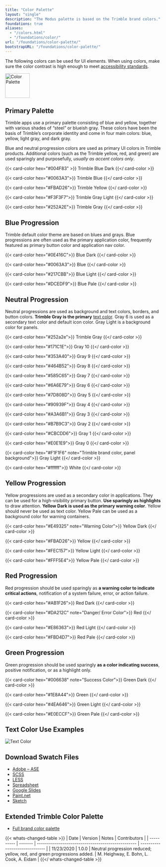 ```yaml
---
title: "Color Palette"
layout: "single"
description: "The Modus palette is based on the Trimble brand colors."
foundations: true
aliases:
  - "/colors.html"
  - "/foundations/color/"
url: "/foundations/color-palette/"
bootstrapURL: "/foundations/color-palette/"
---
```


The following colors can be used for UI elements. When using colors, make sure the color contrast is high enough to meet [accessibility standards](/foundations/accessibility/).

<img src="/img/color-palette.svg" class="img-fluid w-100 bg-light text-center mx-auto mb-4" height="79" alt="Color Palette">

## Primary Palette

Trimble apps use a primary palette consisting of blue and yellow, together with various shades of “steel” or blueish gray. These colors have been the basis of Trimble’s corporate identity and come in four main colors: blue, yellow, light gray, and dark gray.

Blue and neutral progression colors are used as primary UI colors in Trimble products. Additional colors (such as the Trimble yellow, red, and green) are used sparingly and purposefully, _usually as accent colors only_.

<div class="row">

{{< card-color hex="#004F83" >}}
Trimble Blue Dark
{{</ card-color >}}

{{< card-color hex="#0063A3">}}
Trimble Blue
{{</ card-color >}}

{{< card-color hex="#FBAD26">}}
Trimble Yellow
{{</ card-color >}}

{{< card-color hex="#F3F3F7">}}
Trimble Gray Light
{{</ card-color >}}

{{< card-color hex="#252A2E">}}
Trimble Gray
{{</ card-color >}}

</div>

## Blue Progression

Trimble default color theme are based on blues and grays. Blue progressions are often used as the primary application color, frequently featured as primary button color and application nav color.

<div class="row">

{{< card-color hex="#0E416C">}}
Blue Dark
{{</ card-color >}}

{{< card-color hex="#0063A3">}}
Blue
{{</ card-color >}}

{{< card-color hex="#217CBB">}}
Blue Light
{{</ card-color >}}

{{< card-color hex="#DCEDF9">}}
Blue Pale
{{</ card-color >}}

</div>

## Neutral Progression

Neutral progressions are used as background and text colors, borders, and button colors. **Trimble Gray is the primary** [text color](/foundations/typography/). Gray 6 is used as a secondary text color and default icon color. Gray Light is a background color for panels.

<div class="row">

{{< card-color hex="#252a2e">}}
Trimble Gray
{{</ card-color >}}

{{< card-color hex="#171C1E">}}
Gray 10
{{</ card-color >}}

{{< card-color hex="#353A40">}}
Gray 9
{{</ card-color >}}

{{< card-color hex="#464B52">}}
Gray 8
{{</ card-color >}}

{{< card-color hex="#585C65">}}
Gray 7
{{</ card-color >}}

{{< card-color hex="#6A6E79">}}
Gray 6
{{</ card-color >}}

{{< card-color hex="#7D808D">}}
Gray 5
{{</ card-color >}}

{{< card-color hex="#90939F">}}
Gray 4
{{</ card-color >}}

{{< card-color hex="#A3A6B1">}}
Gray 3
{{</ card-color >}}

{{< card-color hex="#B7B9C3">}}
Gray 2
{{</ card-color >}}

{{< card-color hex="#CBCDD6">}}
Gray 1
{{</ card-color >}}

{{< card-color hex="#E0E1E9">}}
Gray 0
{{</ card-color >}}

{{< card-color hex="#F1F1F6" note="Trimble brand color, panel background">}}
Gray Light
{{</ card-color >}}

{{< card-color hex="#ffffff">}}
White
{{</ card-color >}}

</div>

## Yellow Progression

Yellow progressions are used as a secondary color in applications. They can be used for a high-visibility primary button. **Use sparingly as highlights** to draw attention. **Yellow Dark is used as the primary warning color**. Yellow should never be used as text color. Yellow Pale can be used as a background color for warning containers.

<div class="row">

{{< card-color hex="#E49325" note="Warning Color">}}
Yellow Dark
{{</ card-color >}}

{{< card-color hex="#FBAD26">}}
Yellow
{{</ card-color >}}

{{< card-color hex="#FEC157">}}
Yellow Light
{{</ card-color >}}

{{< card-color hex="#FFF5E4">}}
Yellow Pale
{{</ card-color >}}

</div>

## Red Progression

Red progression should be used sparingly as **a warning color to indicate critical actions**, notification of a system failure, error, or action failure.

<div class="row">

{{< card-color hex="#AB1F26">}}
Red Dark
{{</ card-color >}}

{{< card-color hex="#DA212C" note="Danger/ Error Color">}}
Red
{{</ card-color >}}

{{< card-color hex="#E86363">}}
Red Light
{{</ card-color >}}

{{< card-color hex="#FBD4D7">}}
Red Pale
{{</ card-color >}}

</div>

## Green Progression

Green progression should be used sparingly **as a color indicating success**, positive notification, or as a highlight only.

<div class="row">

{{< card-color hex="#006638" note="Success Color">}}
Green Dark
{{</ card-color >}}

{{< card-color hex="#1E8A44">}}
Green
{{</ card-color >}}

{{< card-color hex="#4EA646">}}
Green Light
{{</ card-color >}}

{{< card-color hex="#E0ECCF">}}
Green Pale
{{</ card-color >}}

</div>

## Text Color Use Examples

![Text Color](/img/text-color.svg)

## Download Swatch Files

- [Adobe – ASE](https://drive.google.com/open?id=0B44_OKHenyj3UUp3V2dTNzc3UTA)
- [SCSS](https://drive.google.com/open?id=0B44_OKHenyj3XzJLV1lxclFTYTg)
- [LESS](https://drive.google.com/open?id=0B44_OKHenyj3bTdRTlNSN1U1Nkk)
- [Spreadsheet](https://drive.google.com/open?id=1kZZYozwWd_8Z_UeSQ_OpzPPB5pUX1BYTsudEQ47O78Q)
- [Google Slides](https://drive.google.com/open?id=1nYtCUZ_dI6RsG_RVXAlA0THZZsah3fGFTnger3YVHMM)
- [Paint.net](https://drive.google.com/file/d/0B44_OKHenyj3NDBPMkFQUms0dTA/view?usp=sharing)
- [Sketch](https://drive.google.com/open?id=0B44_OKHenyj3blR1azhOTW41RzA)

## Extended Trimble Color Palette

- [Full brand color palette](https://href.li/?https://sites.google.com/a/trimble.com/onetrimblebrand/color-palette/digital-colors)

{{< whats-changed-table >}}
| Date | Version | Notes | Contributors |
| ---------- | ------- | -------------------------------------------------- | ------------------------------ |
| 11/23/2020 | 1.0.0 | Neutral progression reduced; yellow, red, and green progressions added. | M. Heighway, E. Bohn, L. Cook, A. Eidam |
{{</ whats-changed-table >}}

